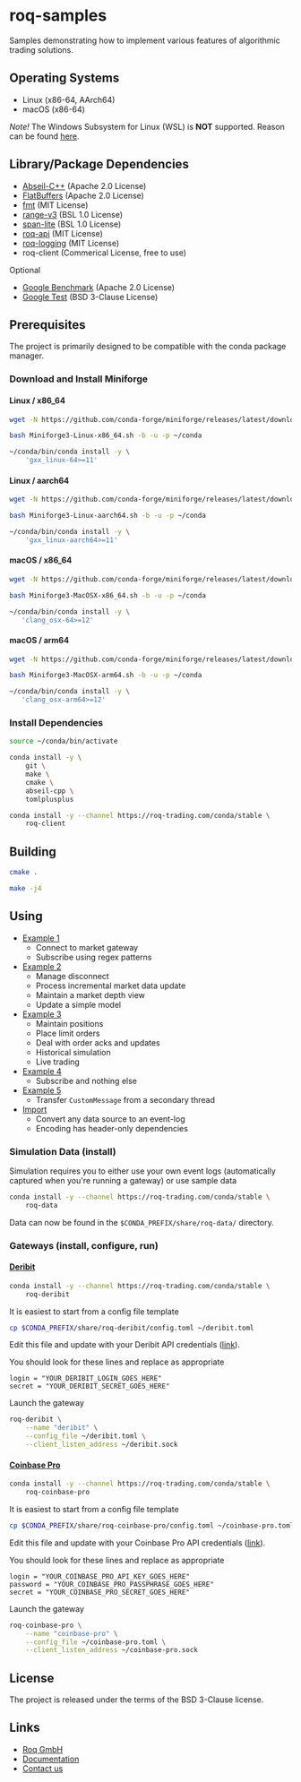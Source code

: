 # roq-samples

Samples demonstrating how to implement various features of algorithmic trading
solutions.


## Operating Systems

* Linux (x86-64, AArch64)
* macOS (x86-64)

*Note!*
The Windows Subsystem for Linux (WSL) is **NOT** supported.
Reason can be found [here](https://devblogs.microsoft.com/commandline/windowswsl-interop-with-af_unix/).


## Library/Package Dependencies

* [Abseil-C++](https://github.com/abseil/abseil-cpp) (Apache 2.0 License)
* [FlatBuffers](https://github.com/google/flatbuffers) (Apache 2.0 License)
* [fmt](https://github.com/fmtlib/fmt) (MIT License)
* [range-v3](https://github.com/ericniebler/range-v3) (BSL 1.0 License)
* [span-lite](https://github.com/martinmoene/span-lite) (BSL 1.0 License)
* [roq-api](https://github.com/roq-trading/roq-api) (MIT License)
* [roq-logging](https://github.com/roq-trading/roq-api) (MIT License)
* roq-client (Commerical License, free to use)

Optional

* [Google Benchmark](https://github.com/google/benchmark) (Apache 2.0 License)
* [Google Test](https://github.com/google/googletest) (BSD 3-Clause License)


## Prerequisites

The project is primarily designed to be compatible with the conda package manager.

### Download and Install Miniforge

#### Linux / x86\_64

```bash
wget -N https://github.com/conda-forge/miniforge/releases/latest/download/Miniforge3-Linux-x86_64.sh

bash Miniforge3-Linux-x86_64.sh -b -u -p ~/conda

~/conda/bin/conda install -y \
    'gxx_linux-64>=11'
```

#### Linux / aarch64

```bash
wget -N https://github.com/conda-forge/miniforge/releases/latest/download/Miniforge3-Linux-aarch64.sh

bash Miniforge3-Linux-aarch64.sh -b -u -p ~/conda

~/conda/bin/conda install -y \
    'gxx_linux-aarch64>=11'
```

#### macOS / x86\_64

```bash
wget -N https://github.com/conda-forge/miniforge/releases/latest/download/Miniforge3-MacOSX-x86_64.sh

bash Miniforge3-MacOSX-x86_64.sh -b -u -p ~/conda

~/conda/bin/conda install -y \
   'clang_osx-64>=12'
```

#### macOS / arm64

```bash
wget -N https://github.com/conda-forge/miniforge/releases/latest/download/Miniforge3-MacOSX-arm64.sh

bash Miniforge3-MacOSX-arm64.sh -b -u -p ~/conda

~/conda/bin/conda install -y \
   'clang_osx-arm64>=12'
```

### Install Dependencies

```bash
source ~/conda/bin/activate

conda install -y \
    git \
    make \
    cmake \
    abseil-cpp \
    tomlplusplus

conda install -y --channel https://roq-trading.com/conda/stable \
    roq-client
```

## Building

```bash
cmake .

make -j4
```


## Using

* [Example 1](./src/roq/samples/example-1/README.md)
  * Connect to market gateway
  * Subscribe using regex patterns
* [Example 2](./src/roq/samples/example-2/README.md)
  * Manage disconnect
  * Process incremental market data update
  * Maintain a market depth view
  * Update a simple model
* [Example 3](./src/roq/samples/example-3/README.md)
  * Maintain positions
  * Place limit orders
  * Deal with order acks and updates
  * Historical simulation
  * Live trading
* [Example 4](./src/roq/samples/example-4/README.md)
  * Subscribe and nothing else
* [Example 5](./src/roq/samples/example-5/README.md)
  * Transfer `CustomMessage` from a secondary thread
* [Import](./src/roq/samples/import/README.md)
  * Convert any data source to an event-log
  * Encoding has header-only dependencies


### Simulation Data (install)

Simulation requires you to either use your own event logs (automatically
captured when you're running a gateway) or use sample data

```bash
conda install -y --channel https://roq-trading.com/conda/stable \
    roq-data
```

Data can now be found in the `$CONDA_PREFIX/share/roq-data/` directory.


### Gateways (install, configure, run)


#### [Deribit](https://roq-trading.com/docs/gateways/deribit/index.html)

```bash
conda install -y --channel https://roq-trading.com/conda/stable \
    roq-deribit
```

It is easiest to start from a config file template

```bash
cp $CONDA_PREFIX/share/roq-deribit/config.toml ~/deribit.toml
```

Edit this file and update with your Deribit API credentials
([link](https://test.deribit.com/main#/account?scrollTo=api)).

You should look for these lines and replace as appropriate

```text
login = "YOUR_DERIBIT_LOGIN_GOES_HERE"
secret = "YOUR_DERIBIT_SECRET_GOES_HERE"
```

Launch the gateway

```bash
roq-deribit \
    --name "deribit" \
    --config_file ~/deribit.toml \
    --client_listen_address ~/deribit.sock
```

#### [Coinbase Pro](https://roq-trading.com/docs/gateways/deribit/index.html)

```bash
conda install -y --channel https://roq-trading.com/conda/stable \
    roq-coinbase-pro
```

It is easiest to start from a config file template

```bash
cp $CONDA_PREFIX/share/roq-coinbase-pro/config.toml ~/coinbase-pro.toml
```

Edit this file and update with your Coinbase Pro API credentials
([link](https://public.sandbox.pro.coinbase.com/profile/api)).

You should look for these lines and replace as appropriate

```text
login = "YOUR_COINBASE_PRO_API_KEY_GOES_HERE"
password = "YOUR_COINBASE_PRO_PASSPHRASE_GOES_HERE"
secret = "YOUR_COINBASE_PRO_SECRET_GOES_HERE"
```

Launch the gateway

```bash
roq-coinbase-pro \
    --name "coinbase-pro" \
    --config_file ~/coinbase-pro.toml \
    --client_listen_address ~/coinbase-pro.sock
```

## License

The project is released under the terms of the BSD 3-Clause license.


## Links

* [Roq GmbH](https://roq-trading.com/)
* [Documentation](https://roq-trading.com/docs/)
* [Contact us](mailto:info@roq-trading.com)
